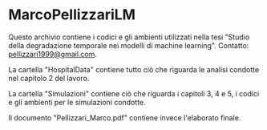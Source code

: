 # MarcoPellizzariLM
Questo archivio contiene i codici e gli ambienti utilizzati nella tesi "Studio della degradazione temporale nei modelli di machine learning". Contatto: pellizzari1999@gmail.com.

La cartella "HospitalData" contiene tutto ciò che riguarda le analisi condotte nel capitolo 2 del lavoro.

La cartella "Simulazioni" contiene ciò che riguarda i capitoli 3, 4 e 5, i codici e gli ambienti per le simulazioni condotte.

Il documento "Pellizzari_Marco.pdf" contiene invece l'elaborato finale.


